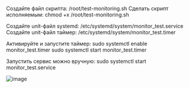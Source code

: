 Создайте файл скрипта: /root/test-monitoring.sh
Cделать скрипт исполняемым: chmod +x /root/test-monitoring.sh

Создайте unit-файл systemd: /etc/systemd/system/monitor_test.service
Создайте unit-файл таймер: /etc/systemd/system/monitor_test.timer

Активируйте и запустите таймер:
sudo systemctl enable monitor_test.timer
sudo systemctl start monitor_test.timer

Запустить сервис можно вручную:
sudo systemctl start monitor_test.service

![image](https://github.com/user-attachments/assets/9a7a8727-ef81-4824-a833-798bb9457599)
